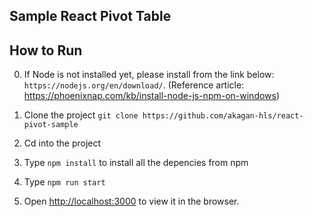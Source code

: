 ## Sample React Pivot Table


## How to Run
0. If Node is not installed yet, please install from the link below:
`https://nodejs.org/en/download/`. (Reference article: https://phoenixnap.com/kb/install-node-js-npm-on-windows) 

1. Clone the project 
`git clone https://github.com/akagan-hls/react-pivot-sample`

2. Cd into the project 

3. Type `npm install` to install all the depencies from npm

4. Type `npm run start`

4. Open [http://localhost:3000](http://localhost:3000) to view it in the browser.
